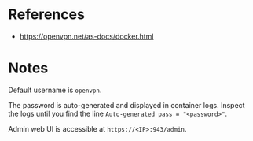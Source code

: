 # References

- https://openvpn.net/as-docs/docker.html

# Notes

Default username is `openvpn`. 

The password is auto-generated and displayed in container logs. Inspect the logs until you find the line `Auto-generated pass = "<password>"`.

Admin web UI is accessible at `https://<IP>:943/admin`.
